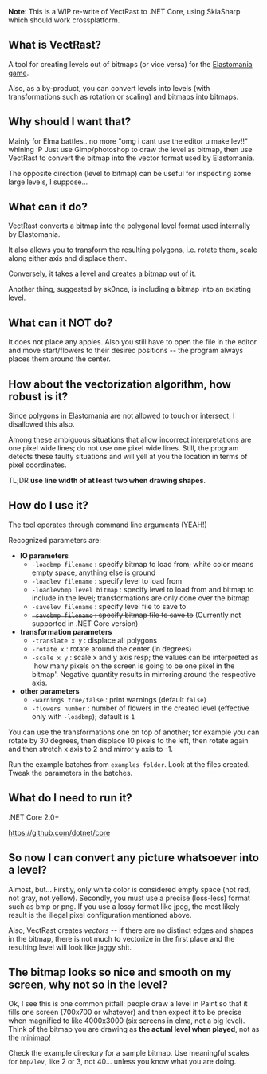 **Note**: This is a WIP re-write of VectRast to .NET Core, using SkiaSharp which should work crossplatform.

## What is VectRast?

A tool for creating levels out of bitmaps (or vice versa) for the [Elastomania game](http://www.moposite.com).

Also, as a by-product, you can convert levels into levels (with transformations such as rotation or scaling) and bitmaps into bitmaps.

## Why should I want that?

Mainly for Elma battles.. no more "omg i cant use the editor u make lev!!" whining :P
Just use Gimp/photoshop to draw the level as bitmap, then use VectRast to convert the bitmap into the vector format used by Elastomania.

The opposite direction (level to bitmap) can be useful for inspecting some large levels, I suppose...

## What can it do?

VectRast converts a bitmap into the polygonal level format used internally by Elastomania.

It also allows you to transform the resulting polygons, i.e. rotate them, scale along either axis and displace them.

Conversely, it takes a level and creates a bitmap out of it.

Another thing, suggested by sk0nce, is including a bitmap into an existing level.

## What can it NOT do?

It does not place any apples.
Also you still have to open the file in the editor and move start/flowers to their desired positions -- the program always places them around the center.

## How about the vectorization algorithm, how robust is it?

Since polygons in Elastomania are not allowed to touch or intersect, I disallowed this also.

Among these ambiguous situations that allow incorrect interpretations are one pixel wide lines; do not use one pixel wide lines.
Still, the program detects these faulty situations and will yell at you the location in terms of pixel coordinates.

TL;DR **use line width of at least two when drawing shapes**.

## How do I use it?

The tool operates through command line arguments (YEAH!)

Recognized parameters are:

* **IO parameters**
  * `-loadbmp filename` : specify bitmap to load from; white color means empty space, anything else is ground
  * `-loadlev filename` : specify level to load from
  * `-loadlevbmp level bitmap` : specify level to load from and bitmap to include in the level; transformations are only done over the bitmap<br>
  * `-savelev filename` : specify level file to save to
  * ~~`-savebmp filename` : specify bitmap file to save to~~ (Currently not supported in .NET Core version)
* **transformation parameters**
  * `-translate x y` : displace all polygons
  * `-rotate x` : rotate around the center (in degrees)
  * `-scale x y` : scale x and y axis resp; the values can be interpreted as 'how many pixels on the screen is going to be one pixel in the bitmap'. Negative quantity results in mirroring around the respective axis.
* **other parameters**
  * `-warnings true/false` : print warnings (default `false`)
  * `-flowers number` : number of flowers in the created level (effective only with `-loadbmp`); default is `1`

You can use the transformations one on top of another; for example you can rotate by 30 degrees, then displace 10 pixels to the left, then rotate again and then stretch x axis to 2 and mirror y axis to -1.

Run the example batches from `examples folder`. Look at the files created. Tweak the parameters in the batches.

## What do I need to run it?

.NET Core 2.0+

https://github.com/dotnet/core

## So now I can convert any picture whatsoever into a level?

Almost, but... Firstly, only white color is considered empty space (not red, not gray, not yellow).
Secondly, you must use a precise (loss-less) format such as bmp or png.
If you use a lossy format like jpeg, the most likely result is the illegal pixel configuration mentioned above.

Also, VectRast creates _vectors_ -- if there are no distinct edges and shapes in the bitmap,
there is not much to vectorize in the first place and the resulting level will look like jaggy shit.

## The bitmap looks so nice and smooth on my screen, why not so in the level?

Ok, I see this is one common pitfall: people draw a level in Paint so that it fills
one screen (700x700 or whatever) and then expect it to be precise when magnified
to like 4000x3000 (six screens in elma, not a big level). Think of the bitmap
you are drawing as **the actual level when played**, not as the minimap!

Check the example directory for a sample bitmap. Use meaningful scales for `bmp2lev`, like 2 or 3, not 40... unless you know what you are doing.
